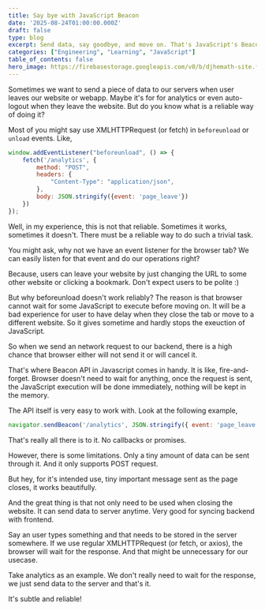 ```yaml
---
title: Say bye with JavaScript Beacon
date: '2025-08-24T01:00:00.000Z'
draft: false
type: blog
excerpt: Send data, say goodbye, and move on. That's JavaScript's Beacon in one line.
categories: ["Engineering", "Learning", "JavaScript"]
table_of_contents: false
hero_image: https://firebasestorage.googleapis.com/v0/b/djhemath-site.firebasestorage.app/o/blogs%2Fbeacon.webp?alt=media&token=3d6e485c-9503-496d-a89c-a296e899da7a
---
```


Sometimes we want to send a piece of data to our servers when user leaves our website or webapp. Maybe it's for for analytics or even auto-logout when they leave the website. But do you know what is a reliable way of doing it?

Most of you might say use XMLHTTPRequest (or fetch) in `beforeunload` or `unload` events. Like,

```js
window.addEventListener("beforeunload", () => {
    fetch('/analytics', {
        method: "POST",
        headers: {
            "Content-Type": "application/json",
        },
        body: JSON.stringify({event: 'page_leave'})
    })
});
```

Well, in my experience, this is not that reliable. Sometimes it works, sometimes it doesn't. There must be a reliable way to do such a trivial task.

You might ask, why not we have an event listener for the browser tab? We can easily listen for that event and do our operations right?

Because, users can leave your website by just changing the URL to some other website or clicking a bookmark. Don't expect users to be polite :)

But why beforeunload doesn't work reliably? The reason is that browser cannot wait for some JavaScript to execute before moving on. It will be a bad experience for user to have delay when they close the tab or move to a different website. So it gives sometime and hardly stops the exeuction of JavaScript.

So when we send an network request to our backend, there is a high chance that browser either will not send it or will cancel it.

That's where Beacon API in Javascript comes in handy. It is like, fire-and-forget. Browser doesn't need to wait for anything, once the request is sent, the JavaScript execution will be done immediately, nothing will be kept in the memory.

The API itself is very easy to work with. Look at the following example,

```js
navigator.sendBeacon('/analytics', JSON.stringify({ event: 'page_leave' }));
```

That's really all there is to it. No callbacks or promises.

However, there is some limitations. Only a tiny amount of data can be sent through it. And it only supports POST request.

But hey, for it's intended use, tiny important message sent as the page closes, it works beautifully.

And the great thing is that not only need to be used when closing the website. It can send data to server anytime. Very good for syncing backend with frontend.

Say an user types something and that needs to be stored in the server somewhere. If we use regular XMLHTTPRequest (or fetch, or axios), the browser will wait for the response. And that might be unnecessary for our usecase.

Take analytics as an example. We don't really need to wait for the response, we just send data to the server and that's it. 

It's subtle and reliable!